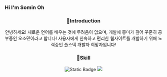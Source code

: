 ### Hi I'm Somin Oh

<div align=center>
    
### 🔭Introduction
    
안녕하세요! 새로운 언어를 배우는 것에 두려움이 없으며, 개발에 흥미가 깊어 꾸준히 공부중인 오소민이라고 합니다!
사용자에게 친숙하고 편리한 웹사이트를 개발하기 위해 노력중인 풀스택 개발자 희망자입니다!

    
### 🌿Skill
<img alt="Static Badge" src="https://img.shields.io/badge/JavaScript?logo=javascript&logoColor=white&color=%23F7DF1E">

    
<img src="https://github-readme-stats.vercel.app/api/top-langs/?username=o-dim&layout=compact" />

</div>
